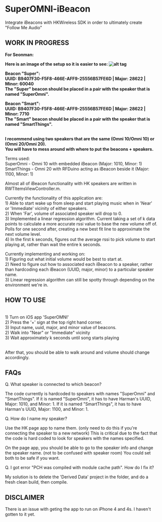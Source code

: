 # SuperOMNI-iBeacon
Integrate iBeacons with HKWireless SDK in order to ultimately create "Follow Me Audio"

WORK IN PROGRESS
---------------

<b> For Seonman: 

Here is an image of the setup so it is easier to see: 
![alt tag](https://drive.google.com/open?id=0B5nP4S4xHgiUb25WcEIybWF2NXM)

Beacon "Super":
<br>UUID: B9407F30-F5F8-466E-AFF9-25556B57FE6D | Major: 28622 | Minor: 60040
<br> The "Super" beacon should be placed in a pair with the speaker that is named "SuperOmni".

Beacon "Smart":
<br>UUID: B9407F30-F5F8-466E-AFF9-25556B57FE6D | Major: 28622 | Minor: 7710
<br> The "Smart" beacon should be placed in a pair with the speaker that is named "SmartThings".

<br> I recommend using two speakers that are the same (Omni 10/Omni 10) or (Omni 20/Omni 20). 
<br> You will have to mess around with where to put the beacons + speakers. </b> 

Terms used: 
<br>SuperOmni - Omni 10 with embedded iBeacon (Major: 1010, Minor: 1)
<br>SmartThings - Omni 20 with RFDuino acting as iBeacon beside it (Major: 1100, Minor: 1) 

Almost all of iBeacon functionality with HK speakers are written in RWTItemsViewController.m.

Currently the functionality of this application are:
<br> 1) Able to start wake up from sleep and start playing music when in 'Near' or 'Immediate' vicinity of either speakers. 
<br> 2) When 'Far', volume of associated speaker will drop to 0. 
<br> 3) Implemented a linear regression algorithm. Current taking a set of k data points to calculate a more accurate rssi value to base the new volume off of. Polls for one second after, creating a new best fit line to approximate the next volume level. 
<br>4) In the first k seconds, figures out the average rssi to pick volume to start playing at, rather than wait the entire k seconds. 

Currently implementing and working on:
<br>1) Figuring out what initial volume would be best to start at.
<br>2) Need to figure out how to associated each iBeacon to a speaker, rather than hardcoding each iBeacon (UUID, major, minor) to a particular speaker name. 
<br>3) Linear regression algorithm can still be spotty through depending on the environment we're in. 

HOW TO USE
-----------
<br> 1) Turn on iOS app 'SuperOMNI'
<br> 2) Press the '+' sign at the top right hand corner. 
<br> 3) Input name, uuid, major, and minor value of beacons. 
<br> 2) Walk into "Near" or "Immediate" vicinity
<br> 3) Wait approximately k seconds until song starts playing

<br> After that, you should be able to walk around and volume should change accordingly. 

FAQs 
------------
Q. What speaker is connected to which beacon? 
<p>The code currently is hardcoded to speakers with names "SuperOmni" and "SmartThings".
If it is named "SuperOmni", it has to have Harman's UUID, Major: 1010, and Minor: 1.
If it is named "SmartThings", it has to have Harman's UUID, Major: 1100, and Minor: 1. 

Q. How do I name my speaker? 
<p>Use the HK page app to name them. (only need to do this if you're connecting the speaker to a new network) This is critical due to the fact that the code is hard coded to look for speakers with the names specified. 

On the page app, you should be able to go to the speaker info and change the speaker name. (not to be confused with speaker room) You could set both to be safe if you want. 

Q. I got error "PCH was compiled with module cache path". How do I fix it?
<p> My solution is to delete the 'Derived Data' project in the folder, and do a fresh clean build, then compile. 


DISCLAIMER
-----------
There is an issue with geting the app to run on iPhone 4 and 4s. I haven't gotten to it yet. 
